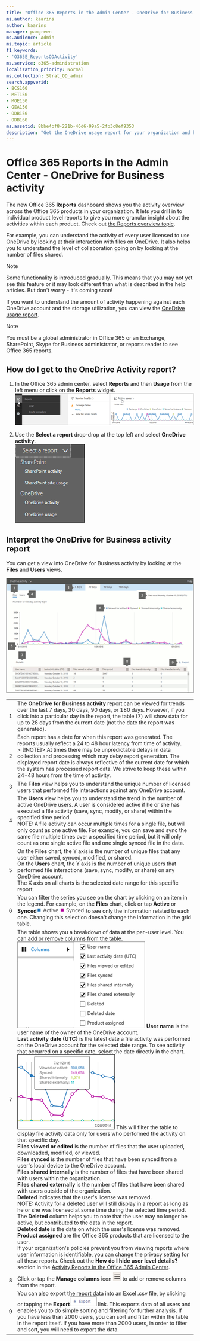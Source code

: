 ```yaml
---
title: "Office 365 Reports in the Admin Center - OneDrive for Business activity"
ms.author: kaarins
author: kaarins
manager: pamgreen
ms.audience: Admin
ms.topic: article
f1_keywords:
- 'O365E_ReportsODActivity'
ms.service: o365-administration
localization_priority: Normal
ms.collection: Strat_OD_admin
search.appverid:
- BCS160
- MET150
- MOE150
- GEA150
- ODB150
- ODB160
ms.assetid: 8bbe4bf8-221b-46d6-99a5-2fb3c8ef9353
description: "Get the OneDrive usage report for your organization and know the activity of every OneDrive user, the number of files shared, and the storage utilization."
---
```


# Office 365 Reports in the Admin Center - OneDrive for Business activity

The new Office 365 **Reports** dashboard shows you the activity overview across the Office 365 products in your organization. It lets you drill in to individual product level reports to give you more granular insight about the activities within each product. Check out [the Reports overview topic](activity-reports.md).
  
For example, you can understand the activity of every user licensed to use OneDrive by looking at their interaction with files on OneDrive. It also helps you to understand the level of collaboration going on by looking at the number of files shared.
  
> [!NOTE]
> Some functionality is introduced gradually. This means that you may not yet see this feature or it may look different than what is described in the help articles. But don't worry - it's coming soon! 
  
If you want to understand the amount of activity happening against each OneDrive account and the storage utilization, you can view the [OneDrive usage report](onedrive-for-business-usage.md).
  
> [!NOTE]
> You must be a global administrator in Office 365 or an Exchange, SharePoint, Skype for Business administrator, or reports reader to see Office 365 reports. 
  
## How do I get to the OneDrive Activity report?

1. In the Office 365 admin center, select **Reports** and then **Usage** from the left menu or click on the **Reports** widget.<br/>![Check out new Office 365 activity reports](../media/2554deff-b840-4aa5-b2b2-83683996fedc.png)
  
2. Use the **Select a report** drop-drop at the top left and select **OneDrive activity**.<br/>![Select a report](../media/fb7bb8ea-eeb7-48c9-b739-601f41ddee16.png)
  
## Interpret the OneDrive for Business activity report

You can get a view into OneDrive for Business activity by looking at the **Files** and **Users** views. 
  
![OneDrive Activity Report](../media/316b2a03-8e42-447c-aae8-080813eebe84.png)
  
|||
|:-----|:-----|
|1  <br/> |The **OneDrive for Business activity** report can be viewed for trends over the last 7 days, 30 days, 90 days, or 180 days. However, if you click into a particular day in the report, the table (7) will show data for up to 28 days from the current date (not the date the report was generated).  <br/> |
|2  <br/> |Each report has a date for when this report was generated. The reports usually reflect a 24 to 48 hour latency from time of activity.  <br/> > [!NOTE]> At times there may be unpredictable delays in data collection and processing which may delay report generation. The displayed report date is always reflective of the current date for which the system has processed report data. We strive to keep these within 24-48 hours from the time of activity.           |
|3  <br/> |The **Files** view helps you to understand the unique number of licensed users that performed file interactions against any OneDrive account.  <br/> |
|4  <br/> |The **Users** view helps you to understand the trend in the number of active OneDrive users. A user is considered active if he or she has executed a file activity (save, sync, modify, or share) within the specified time period.  <br/> NOTE: A file activity can occur multiple times for a single file, but will only count as one active file. For example, you can save and sync the same file multiple times over a specified time period, but it will only count as one single active file and one single synced file in the data.           |
|5  <br/> | On the **Files** chart, the Y axis is the number of unique files that any user either saved, synced, modified, or shared.  <br/>  On the **Users** chart, the Y axis is the number of unique users that performed file interactions (save, sync, modify, or share) on any OneDrive account.  <br/>  The X axis on all charts is the selected date range for this specific report.  <br/> |
|6  <br/> |You can filter the series you see on the chart by clicking on an item in the legend. For example, on the **Files** chart, click or tap **Active** or **Synced**![OneDrive for Business Activity Report chart legend](../media/25765cf9-6e07-4ce3-951b-b46cda92c1c2.png) to see only the information related to each one. Changing this selection doesn't change the information in the grid table.  <br/> |
|7  <br/> | The table shows you a breakdown of data at the per-user level. You can add or remove columns from the table.  <br/> ![OneDrive for Business Activity report columns](../media/849eac88-1816-40f7-85fc-e655698ed5dc.png) **User name** is the user name of the owner of the OneDrive account.  <br/> **Last activity date (UTC)** is the latest date a file activity was performed on the OneDrive account for the selected date range. To see activity that occurred on a specific date, select the date directly in the chart.  <br/> ![Select a specific date in the chart](../media/29e54c4b-8dc2-4ed8-9367-1f66f2988fac.png) This will filter the table to display file activity data only for users who performed the activity on that specific day.  <br/> **Files viewed or edited** is the number of files that the user uploaded, downloaded, modified, or viewed.  <br/> **Files synced** is the number of files that have been synced from a user's local device to the OneDrive account.  <br/> **Files shared internally** is the number of files that have been shared with users within the organization.  <br/> **Files shared externally** is the number of files that have been shared with users outside of the organization.  <br/> **Deleted** indicates that the user's license was removed.  <br/> NOTE: Activity for a deleted user will still display in a report as long as he or she was licensed at some time during the selected time period. The **Deleted** column helps you to note that the user may no longer be active, but contributed to the data in the report.<br/>**Deleted date** is the date on which the user's license was removed.  <br/> **Product assigned** are the Office 365 products that are licensed to the user.  <br/>  If your organization's policies prevent you from viewing reports where user information is identifiable, you can change the privacy setting for all these reports. Check out the **How do I hide user level details?** section in the [Activity Reports in the Office 365 Admin Center](activity-reports.md).  <br/> |
|8  <br/> |Click or tap the **Manage columns** icon ![Manage Columns](../media/13d2e536-de88-4db3-80c7-7a3a57298eb4.png) to add or remove columns from the report.  <br/> |
|9  <br/> |You can also export the report data into an Excel .csv file, by clicking or tapping the **Export**![Export](../media/b5d12006-a2b4-4db5-af41-40f9e7aec07f.png) link. This exports data of all users and enables you to do simple sorting and filtering for further analysis. If you have less than 2000 users, you can sort and filter within the table in the report itself. If you have more than 2000 users, in order to filter and sort, you will need to export the data.  <br/> |
   

